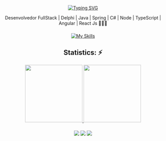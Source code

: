 <div align="center">
  
  [![Typing SVG](https://readme-typing-svg.demolab.com?font=Fira+Code&pause=1000&color=FF6E96&center=true&random=false&width=500&lines=Olá,+meu+nome+é+Álefe+Alves.;Seja+bem-vindo+ao+meu+repositório!+%E2%AD%90%EF%B8%8F)](https://git.io/typing-svg)
  
  Desenvolvedor FullStack | Delphi | Java | Spring | C# | Node | TypeScript | Angular | React Js 👨🏻‍💻

###

[![My Skills](https://skillicons.dev/icons?i=cs,java,spring,php,js,ts,angular,react,nodejs,express,nestjs,prisma,mongodb,mysql,docker,git,github,vscode&perline=9)](https://skillicons.dev)

## Statistics: ⚡

<div>
<a href="https://github.com/alefealves">
<img loading="lazy" height="180em" src="https://github-readme-stats.vercel.app/api?username=alefealves&layout=compact&langs_count=6&theme=dracula"/>
<img loading="lazy" height="180em" src="https://github-readme-stats.vercel.app/api/top-langs/?username=alefealves&layout=compact&langs_count=8&theme=dracula"/>
</div>

###
  <div align="center">
    <a href="https://www.instagram.com/alefe.alves/" target="_blank"><img src="https://img.shields.io/badge/-Instagram-%23E4405F?style=for-the-badge&logo=instagram&logoColor=white" target="_blank"></a>
    <a href="https://www.linkedin.com/in/alefe-alves/" target="_blank"><img src="https://img.shields.io/badge/-LinkedIn-%230077B5?style=for-the-badge&logo=linkedin&logoColor=white" target="_blank"></a>  
    <a href = "mailto:alefepereira.alves@gmail.com" target="_blank"><img src="https://img.shields.io/badge/-Gmail-%23333?style=for-the-badge&logo=gmail&logoColor=white" target="_blank"></a>
  </div>
  
</div>
